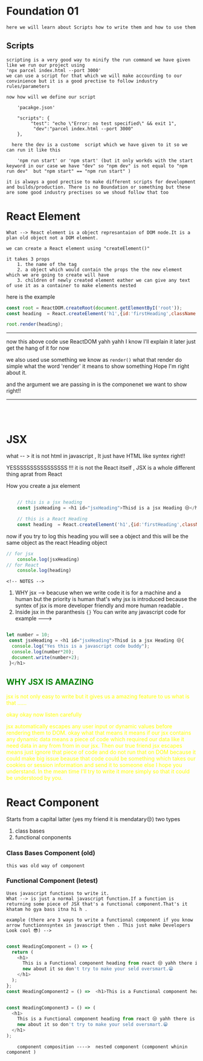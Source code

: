# Foundation 01

    here we will learn about Scripts how to write them and how to use them

## Scripts

    scripting is a very good way to minify the run command we have given like we run our project using
    'npx parcel index.html --port 3000'
    we can use a script for that which we will make accourding to our convinience but it is a good prectise to follow industry rules/parameters

    now how will we define our script

        'pacakge.json'

        "scripts": {
             "test": "echo \"Error: no test specified\" && exit 1",
              "dev":"parcel index.html --port 3000"
        },

      here the dev is a custome  script which we have given to it so we can run it like this

        'npm run start' or 'npm start' (but it only workds with the start keyword in our case we have "dev" so "npm dev" is not equal to "npm run dev"  but "npm start" == "npm run start" )

    it is always a good prectise to make different scripts for development and builds/production. There is no Boundation or something but these are some good industry prectises so we shoud follow that too

# React Element

    What --> React element is a object represantaion of DOM node.It is a plan old object not a DOM element.

    we can create a React element using "createElement()"

    it takes 3 props
        1. the name of the tag
        2. a object which would contain the props the the new element which we are going to create will have
        3. children of newly created element eather we can give any text of use it as a container to make elements nested

here is the example

```Javascript
const root = ReactDOM.createRoot(document.getElementByI('root'));
const heading  = React.createElement('h1',{id:'firstHeading',className:'heading'},'Hellow World From React Element !! 😊');

root.render(heading);

```

<hr>
now this above code use ReactDOM yahh yahh I know I'll explain it later just get the hang of it for now

we also used use something we know as <code>render()</code> what that render do simple what the word 'render' it means to show something Hope I'm right about it.

and the argument we are passing in is the componenet we want to show right!!

<hr>

<br><br>

# JSX

what -- > it is not html in javascript , It just have HTML like syntex right!!

YESSSSSSSSSSSSSSSS !!! it is not the React itself , JSX is a whole different thing aprat from React

How you create a jsx element

```Javascript

    // this is a jsx heading
    const jsxHeading = <h1 id="jsxHeading">Thisd is a jsx Heading 😒</h1>

    // this is a React Heading
    const heading  = React.createElement('h1',{id:'firstHeading',className:'heading'},'Hellow World From React Element !! 😊');

```

now if you try to log this heading you will see a object and this will be the same object as the react Heading object

```Javascript
// for jsx
    console.log(jsxHeading)
// for React
    console.log(heading)
```

    <!-- NOTES -->

1.  WHY jsx --> beacuse when we write code it is for a machine and a human but the priority is human that's why jsx is introduced because the syntex of jsx is more developer friendly and more human readable .
2.  Inside jsx in the paranthesis <code>{}</code> You can write any javascript code for example --->

```javascript

let number = 10;
 const jsxHeading = <h1 id="jsxHeading">Thisd is a jsx Heading 😒{
  console.log("Yes this is a javascript code buddy");
  console.log(number*20);
  document.write(number+2);
 }</h1>
```

<div >
<h2 style="color:green">WHY JSX IS AMAZING</h2>
<div style="color:yellow">
jsx is not only easy to write but it gives us a amazing feature to us what is that ......

okay okay now listen carefully

jsx automatically escapes any user input or dynamic values before rendering them to DOM. okay what that means it means if our jsx contains any dynamic data means a piece of code which required our data like it need data in any from from in our jsx. Then our true friend jsx escapes means just ignore that piece of code and do not run that on DOM because it could make big issue beause that code could be something which takes our cookies or session information and send it to someone else I hope you understand. In the mean time I'll try to write it more simply so that it could be understood by you.

</div>   
</div>

# React Component

Starts from a capital latter (yes my friend it is mendatary😒)
two types

1.  class bases
2.  functional conponents

### Class Bases Component (old)

    this was old way of component

### Functional Component (letest)

    Uses javascript functions to write it.
    What --> is just a normal javascript function.If a function is returning some piece of JSX that's a functional component.That's it khatam ho gya bass itna hi h .

    example (there are 3 ways to write a functional component if you know arrow functionnsyntex in javascript then . This just make Developers Look cool 😎) -->

```Javascript

const HeadingComponent = () => {
  return (
    <h1>
      This is a Functional component heading from react 😒 yahh there is nothing
      new about it so don't try to make your seld oversmart.😁
    </h1>
  );
};
const HeadingComponent2 = () =>  <h1>This is a Functional component heading </h1>


const HeadingComponent3 = () => (
  <h1>
    This is a Functional component heading from react 😒 yahh there is nothing
    new about it so don't try to make your seld oversmart.😁
  </h1>
);

```

        component composition ---->  nested component (component whinin component )
